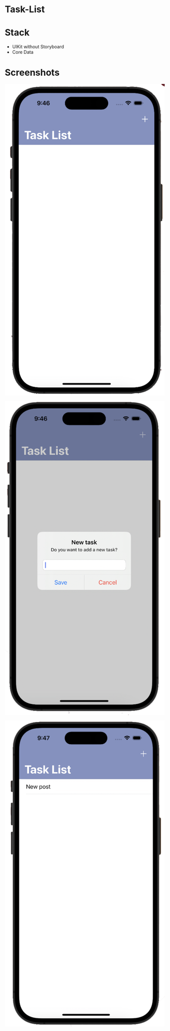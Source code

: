 # Task-List

# Stack
- UIKit without Storyboard
- Core Data

# Screenshots

![Image 1](https://github.com/Maxim-Zykin/Task-List/blob/main/task%20list%201.png)

![Image 2](https://github.com/Maxim-Zykin/Task-List/blob/main/task%20list21.png)

![Image 3](https://github.com/Maxim-Zykin/Task-List/blob/main/task%20list%2031.png)
